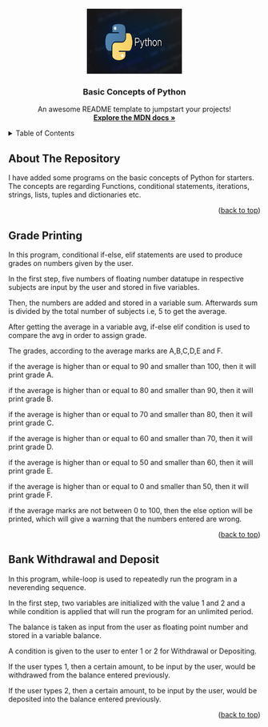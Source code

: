 <div id="top"></div>
<!--
*** Thanks for checking out the Best-README-Template. If you have a suggestion
*** that would make this better, please fork the repo and create a pull request
*** or simply open an issue with the tag "enhancement".
*** Don't forget to give the project a star!
*** Thanks again! Now go create something AMAZING! :D
-->

<!-- PROJECT LOGO -->
<br />
<div align="center">
  <a href="#">
    <img src="Python.png" alt="Logo" width="190" height="130">
  </a>

  <h3 align="center">Basic Concepts of Python </h3>

  <p align="center">
    An awesome README template to jumpstart your projects!
    <br />
    <a href="https://developer.mozilla.org/en-US/docs/Web/JavaScript"><strong>Explore the MDN docs »</strong></a>
    <br />
    
  </p>
</div>

<!-- TABLE OF CONTENTS -->
<details>
  <summary>Table of Contents</summary>
  <ul>
    <li><a href="#about-the-repository">About The Repository</a></li>
    <li><a href="#grade-printing">Python Concept 1 - Conditional statements</a></li>
    <li><a href="#bank-withdrawal-and-deposit">Python Concept 2 - Loops and iterations</a></li>
  </ul>
</details>

<!-- ABOUT THE REPO -->

## About The Repository

I have added some programs on the basic concepts of Python for starters. The concepts are regarding Functions, conditional statements, iterations, strings, lists, tuples and dictionaries etc.

<p align="right">(<a href="#top">back to top</a>)</p>

<!-- USAGE EXAMPLES -->

## Grade Printing

In this program, conditional if-else, elif statements are used to produce grades on numbers given by the user.

In the first step, five numbers of floating number datatupe in respective subjects are input by the user and stored in five variables.

Then, the numbers are added and stored in a variable sum. Afterwards sum is divided by the total number of subjects i.e, 5 to get the average.

After getting the average in a variable avg, if-else elif condition is used to compare the avg in order to assign grade.

The grades, according to the average marks are A,B,C,D,E and F.

if the average is higher than or equal to 90 and smaller than 100, then it will print grade A.

if the average is higher than or equal to 80 and smaller than 90, then it will print grade B.

if the average is higher than or equal to 70 and smaller than 80, then it will print grade C.

if the average is higher than or equal to 60 and smaller than 70, then it will print grade D.

if the average is higher than or equal to 50 and smaller than 60, then it will print grade E.

if the average is higher than or equal to 0 and smaller than 50, then it will print grade F.

if the average marks are not between 0 to 100, then the else option will be printed, which will give a warning that the numbers entered are wrong.

<p align="right">(<a href="#top">back to top</a>)</p>

## Bank Withdrawal and Deposit

In this program, while-loop is used to repeatedly run the program in a neverending sequence.

In the first step, two variables are initialized with the value 1 and 2 and a while condition is applied that will run the program for an unlimited period.

The balance is taken as input from the user as floating point number and stored in a variable balance.

A condition is given to the user to enter 1 or 2 for Withdrawal or Depositing.

If the user types 1, then a certain amount, to be input by the user, would be withdrawed from the balance entered previously.

If the user types 2, then a certain amount, to be input by the user, would be deposited into the balance entered previously.

<p align="right">(<a href="#top">back to top</a>)</p>


